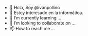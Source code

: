 - 👋 Hola, Soy @ivanpollino
- 👀 Estoy interesado en la informática. 
- 🌱 I’m currently learning ...
- 💞️ I’m looking to collaborate on ...
- 📫 How to reach me ...

<!---
ivanpollino/ivanpollino is a ✨ special ✨ repository because its `README.md` (this file) appears on your GitHub profile.
You can click the Preview link to take a look at your changes.
--->
